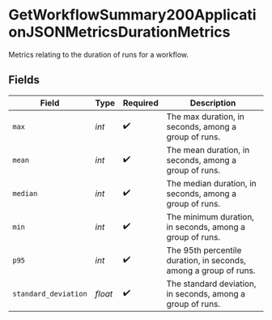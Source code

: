 # GetWorkflowSummary200ApplicationJSONMetricsDurationMetrics

Metrics relating to the duration of runs for a workflow.


## Fields

| Field                                                            | Type                                                             | Required                                                         | Description                                                      |
| ---------------------------------------------------------------- | ---------------------------------------------------------------- | ---------------------------------------------------------------- | ---------------------------------------------------------------- |
| `max`                                                            | *int*                                                            | :heavy_check_mark:                                               | The max duration, in seconds, among a group of runs.             |
| `mean`                                                           | *int*                                                            | :heavy_check_mark:                                               | The mean duration, in seconds, among a group of runs.            |
| `median`                                                         | *int*                                                            | :heavy_check_mark:                                               | The median duration, in seconds, among a group of runs.          |
| `min`                                                            | *int*                                                            | :heavy_check_mark:                                               | The minimum duration, in seconds, among a group of runs.         |
| `p95`                                                            | *int*                                                            | :heavy_check_mark:                                               | The 95th percentile duration, in seconds, among a group of runs. |
| `standard_deviation`                                             | *float*                                                          | :heavy_check_mark:                                               | The standard deviation, in seconds, among a group of runs.       |